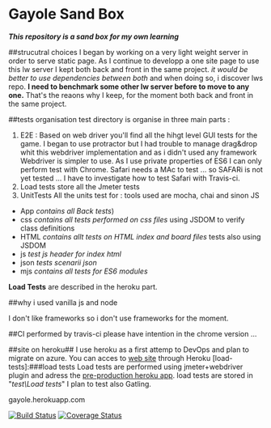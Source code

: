 [travis-image]: https://travis-ci.org/fierfeu/Gayole.svg?branch=master
[travis-url]: https://travis-ci.org/fierfeu/Gayole

# Gayole Sand Box
**_This repository is a sand box for my own learning_**

##strucutral choices
I began by working on a very light weight server in order to serve static page.
As I continue to developp a one site page to use this lw server I kept both back and front in the same project.
_it would be better to use dependencies between both_ and when doing so, i discover lws repo. **I need to benchmark some other lw server before to move to any one.**
That's the reaons why I keep, for the moment both back and front in the same project.

##tests organisation
test directory is organise in three main parts :
1. E2E :
  Based on web driver you'll find all the hihgt level GUI tests for the game.
  I began to use protractor but I had trouble to manage drag&drop whit this webdriver implementation and as i didn't used any framework Webdriver is simpler to use.
  As I use private properties of ES6 I can only perform test with Chrome. Safari needs a MAc to test ... so SAFARi is not yet tested ... I have to investigate how to test Safari with Travis-ci.
2. Load tests
  store all the Jmeter tests
3. UnitTests
  All the units test for : tools used are mocha, chai and sinon JS
  * App _contains all Back tests_)
  * css _contains all tests performed on css files_ using JSDOM to verify class definitions
  * HTML _contains allt tests on HTML index and board files_ tests also using JSDOM
  * js _test js header for index html_
  * json _tests scenarii json_
  * mjs _contains all tests for ES6 modules_

**Load Tests** are described in the heroku part.

##why i used vanilla js and node

I don't like frameworks so i don't use frameworks for the moment. 

##CI performed by travis-ci
please have intention in the chrome version ...

##site on heroku##
I use heroku as a first attemp to DevOps and plan to migrate on azure.
You can acces to [web site](https://gayole.herokuapp.com) through Heroku
[load-tests]:###load tests
Load tests are performed using jmeter+webdriver plugin and adress the [pre-production heroku app](https://gayole-web.herokuapp.com/).
load tests are stored in "_test\Load tests_"
I plan to test also Gatling.

gayole.herokuapp.com 


[![Build Status][travis-image]][travis-url]
[![Coverage Status](https://coveralls.io/repos/github/fierfeu/Gayole/badge.svg)](https://coveralls.io/github/fierfeu/Gayole)
